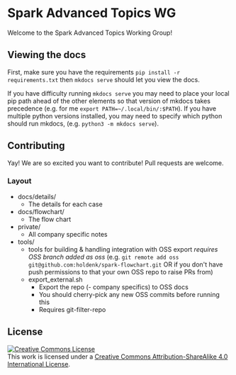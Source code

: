 # Spark Advanced Topics WG

Welcome to the Spark Advanced Topics Working Group!

## Viewing the docs

First, make sure you have the requirements `pip install -r requirements.txt` then `mkdocs serve` should let you view the docs.

If you have difficulty running `mkdocs serve` you may need to place your local pip path ahead of the other elements so that version of mkdocs takes precedence (e.g. for me `export PATH=~/.local/bin/:$PATH`). If you have multiple python versions installed, you may need to specify which python should run mkdocs, (e.g. `python3 -m mkdocs serve`). 

## Contributing

Yay! We are so excited you want to contribute! Pull requests are welcome.

### Layout

- docs/details/
  - The details for each case
- docs/flowchart/
  - The flow chart
- private/
  - All company specific notes
- tools/
  - tools for building & handling integration with OSS export *requires OSS branch added as oss* (e.g. `git remote add oss git@github.com:holdenk/spark-flowchart.git` OR if you don't have push permissions to that your own OSS repo to raise PRs from)
  - export_external.sh
    - Export the repo (- company specifics) to OSS docs
    - You should cherry-pick any new OSS commits before running this
    - Requires git-filter-repo

## License

<a rel="license" href="http://creativecommons.org/licenses/by-sa/4.0/"><img alt="Creative Commons License" style="border-width:0" src="https://i.creativecommons.org/l/by-sa/4.0/88x31.png" /></a><br />This work is licensed under a <a rel="license" href="http://creativecommons.org/licenses/by-sa/4.0/">Creative Commons Attribution-ShareAlike 4.0 International License</a>.
